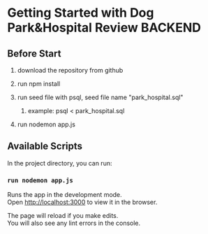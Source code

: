 # Getting Started with Dog Park&Hospital Review BACKEND


## Before Start
1. download the repository from github 
2. run npm install 
3. run seed file with psql, seed file name "park_hospital.sql"
   1. example: psql <  park_hospital.sql
   
4. run nodemon app.js

## Available Scripts

In the project directory, you can run:

### `run nodemon app.js`

Runs the app in the development mode.\
Open [http://localhost:3000](http://localhost:3000) to view it in the browser.

The page will reload if you make edits.\
You will also see any lint errors in the console.





